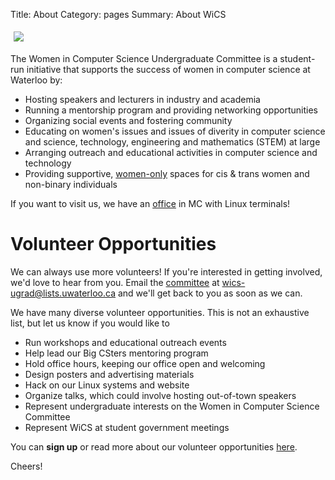 Title: About
Category: pages
Summary: About WiCS

<footer class="post-info">
<img src="/images/logo.png" style="margin:5px">
</footer>

The Women in Computer Science Undergraduate Committee is a student-run
initiative that supports the success of women in computer science at Waterloo
by:

+ Hosting speakers and lecturers in industry and academia
+ Running a mentorship program and providing networking opportunities
+ Organizing social events and fostering community
+ Educating on women's issues and issues of diverity in computer science and
  science, technology, engineering and mathematics (STEM) at large
+ Arranging outreach and educational activities in computer science and
  technology
+ Providing supportive, [women-only]({filename}/pages/faq.md) spaces for cis &
  trans women and non-binary individuals


If you want to visit us, we have an [office]({filename}/pages/contact.md) in
MC with Linux terminals!

# Volunteer Opportunities #

We can always use more volunteers! If you're interested in getting involved,
we'd love to hear from you. Email the [committee]({filename}/pages/exec.md) at
<wics-ugrad@lists.uwaterloo.ca> and we'll get back to you as soon as we can.

We have many diverse volunteer opportunities. This is not an exhaustive list,
but let us know if you would like to

+ Run workshops and educational outreach events
+ Help lead our Big CSters mentoring program
+ Hold office hours, keeping our office open and welcoming
+ Design posters and advertising materials
+ Hack on our Linux systems and website
+ Organize talks, which could involve hosting out-of-town speakers
+ Represent undergraduate interests on the Women in Computer Science Committee
+ Represent WiCS at student government meetings

You can **sign up** or read more about our volunteer opportunities
[here]({filename}/pages/volunteers.md).

Cheers!

